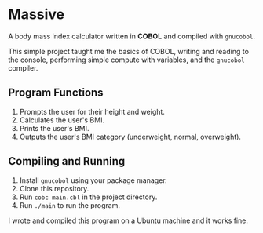 # Massive

A body mass index calculator written in **COBOL** and compiled with `gnucobol`.

This simple project taught me the basics of COBOL, writing and reading to the console, performing simple compute with variables, and the `gnucobol` compiler.

## Program Functions

1. Prompts the user for their height and weight.
2. Calculates the user's BMI.
3. Prints the user's BMI.
4. Outputs the user's BMI category (underweight, normal, overweight).

## Compiling and Running

1. Install `gnucobol` using your package manager.
2. Clone this repository.
3. Run `cobc main.cbl` in the project directory.
4. Run `./main` to run the program.

I wrote and compiled this program on a Ubuntu machine and it works fine.

